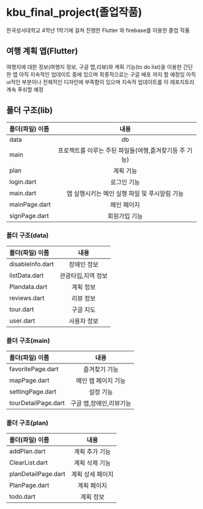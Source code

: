 # kbu_final_project(졸업작품)
한국성서대학교 4학년 1학기에 걸쳐 진행한 Flutter 와 firebase를 이용한 졸업 작품 
## 여행 계획 앱(Flutter)
여행지에 대한 정보(여행지 정보, 구글 맵,리뷰)와 계획 기능(to do list)을 이용한 간단한 앱
아직 지속적인 업데이트 중에 있으며 최종적으로는 구글 배포 까지 할 예정임
아직 ui적인 부분이나 전체적인 디자인에 부족함이 있으며 지속적 업데이트를 이 레포지토리 계속 푸쉬할 예정 
## 폴더 구조(lib)
|폴더(파일) 이름|내용|
|:---|:---:|
| data| db|
| main| 프로젝트를 이루는 주된 파일들(여행,즐겨찾기등 주 기능)|
| plan| 계획 기능|
| login.dart|로그인 기능|
| main.dart|앱 실행시키는 메인 실행 파일 및 푸시알림 기능|
| mainPage.dart|메인 페이지|
| signPage.dart|회원가입 기능|


### 폴더 구조(data)
|폴더(파일) 이름|내용|
|:---|:---:|
| disableInfo.dart| 장애인 정보|
| listData.dart| 관광타입,지역 정보 |
| Plandata.dart| 계획 정보|
| reviews.dart|리뷰 정보|
| tour.dart|구글 지도 |
| user.dart|사용자 정보|


### 폴더 구조(main)
|폴더(파일) 이름|내용|
|:---|:---:|
| favoritePage.dart| 즐겨찾기 기능|
| mapPage.dart| 메인 맵 페이지 기능 |
| settingPage.dart|  설정 기능 |
| tourDetailPage.dart| 구글 맵,장애인,리뷰기능|


### 폴더 구조(plan)
|폴더(파일) 이름|내용|
|:---|:---:|
| addPlan.dart| 계획 추가 기능|
| ClearList.dart| 계획 삭제 기능|
| planDetailPage.dart| 계획 상세 페이지|
| PlanPage.dart|계획 페이지|
| todo.dart|계획 정보 |
